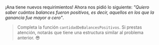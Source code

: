 ¡Ana tiene nuevos requirimientos! Ahora nos pidió lo siguiente: _"Quiero saber cuántos balances fueron positivos, es decir, aquellos en los que la ganancia fue mayor a cero"_.

> Completa la función `cantidadDeBalancesPositivos`. Si prestas atención, notarás que tiene una estructura similar al problema anterior. :sunglasses:
